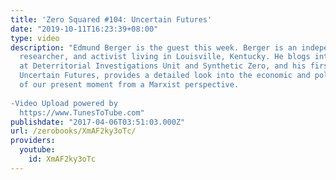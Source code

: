 ```yaml
---
title: 'Zero Squared #104: Uncertain Futures'
date: "2019-10-11T16:23:39+08:00"
type: video
description: "Edmund Berger is the guest this week. Berger is an independent writer,
  researcher, and activist living in Louisville, Kentucky. He blogs intermittently
  at Deterritorial Investigations Unit and Synthetic Zero, and his first book, entitled
  Uncertain Futures, provides a detailed look into the economic and political conditions
  of our present moment from a Marxist perspective.  -Video Upload powered by
  https://www.TunesToTube.com"
publishdate: "2017-04-06T03:51:03.000Z"
url: /zerobooks/XmAF2ky3oTc/
providers:
  youtube:
    id: XmAF2ky3oTc
---
```

